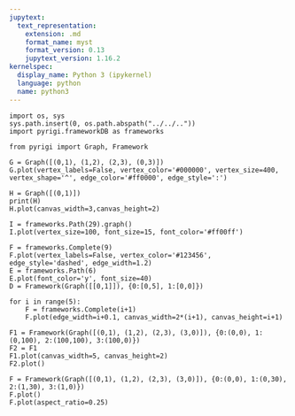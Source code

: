 ```yaml
---
jupytext:
  text_representation:
    extension: .md
    format_name: myst
    format_version: 0.13
    jupytext_version: 1.16.2
kernelspec:
  display_name: Python 3 (ipykernel)
  language: python
  name: python3
---
```


```{code-cell} ipython3
import os, sys
sys.path.insert(0, os.path.abspath("../../.."))
import pyrigi.frameworkDB as frameworks

from pyrigi import Graph, Framework
```

```{code-cell} ipython3
G = Graph([(0,1), (1,2), (2,3), (0,3)])
G.plot(vertex_labels=False, vertex_color='#000000', vertex_size=400, vertex_shape='^', edge_color='#ff0000', edge_style=':')

H = Graph([(0,1)])
print(H)
H.plot(canvas_width=3,canvas_height=2)

I = frameworks.Path(29).graph()
I.plot(vertex_size=100, font_size=15, font_color='#ff00ff')
```

```{code-cell} ipython3
F = frameworks.Complete(9)
F.plot(vertex_labels=False, vertex_color='#123456', edge_style='dashed', edge_width=1.2)
E = frameworks.Path(6)
E.plot(font_color='y', font_size=40)
D = Framework(Graph([[0,1]]), {0:[0,5], 1:[0,0]})
```

```{code-cell} ipython3
for i in range(5):
    F = frameworks.Complete(i+1)
    F.plot(edge_width=i+0.1, canvas_width=2*(i+1), canvas_height=i+1)
```

```{code-cell} ipython3
F1 = Framework(Graph([(0,1), (1,2), (2,3), (3,0)]), {0:(0,0), 1:(0,100), 2:(100,100), 3:(100,0)})
F2 = F1
F1.plot(canvas_width=5, canvas_height=2)
F2.plot()
```

```{code-cell} ipython3
F = Framework(Graph([(0,1), (1,2), (2,3), (3,0)]), {0:(0,0), 1:(0,30), 2:(1,30), 3:(1,0)})
F.plot()
F.plot(aspect_ratio=0.25)
```

```{code-cell} ipython3

```
